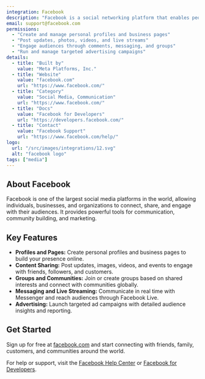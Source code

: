```yaml
---
integration: Facebook
description: "Facebook is a social networking platform that enables people to connect, share content, build communities, and engage with businesses worldwide."
email: support@facebook.com
permissions:
  - "Create and manage personal profiles and business pages"
  - "Post updates, photos, videos, and live streams"
  - "Engage audiences through comments, messaging, and groups"
  - "Run and manage targeted advertising campaigns"
details:
  - title: "Built by"
    value: "Meta Platforms, Inc."
  - title: "Website"
    value: "facebook.com"
    url: "https://www.facebook.com/"
  - title: "Category"
    value: "Social Media, Communication"
    url: "https://www.facebook.com/"
  - title: "Docs"
    value: "Facebook for Developers"
    url: "https://developers.facebook.com/"
  - title: "Contact"
    value: "Facebook Support"
    url: "https://www.facebook.com/help/"
logo:
  url: "/src/images/integrations/12.svg"
  alt: "facebook logo"
tags: ["media"]
---
```

## About Facebook

Facebook is one of the largest social media platforms in the world, allowing individuals, businesses, and organizations to connect, share, and engage with their audiences. It provides powerful tools for communication, community building, and marketing.

## Key Features

- **Profiles and Pages:** Create personal profiles and business pages to build your presence online.
- **Content Sharing:** Post updates, images, videos, and events to engage with friends, followers, and customers.
- **Groups and Communities:** Join or create groups based on shared interests and connect with communities globally.
- **Messaging and Live Streaming:** Communicate in real time with Messenger and reach audiences through Facebook Live.
- **Advertising:** Launch targeted ad campaigns with detailed audience insights and reporting.

## Get Started

Sign up for free at [facebook.com](https://www.facebook.com/) and start connecting with friends, family, customers, and communities around the world.

For help or support, visit the [Facebook Help Center](https://www.facebook.com/help/) or [Facebook for Developers](https://developers.facebook.com/).
